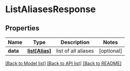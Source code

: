 # ListAliasesResponse

## Properties
Name | Type | Description | Notes
------------ | ------------- | ------------- | -------------
**data** | [**list[Alias]**](Alias.md) | list of all aliases | [optional] 

[[Back to Model list]](../README.md#documentation-for-models) [[Back to API list]](../README.md#documentation-for-api-endpoints) [[Back to README]](../README.md)


